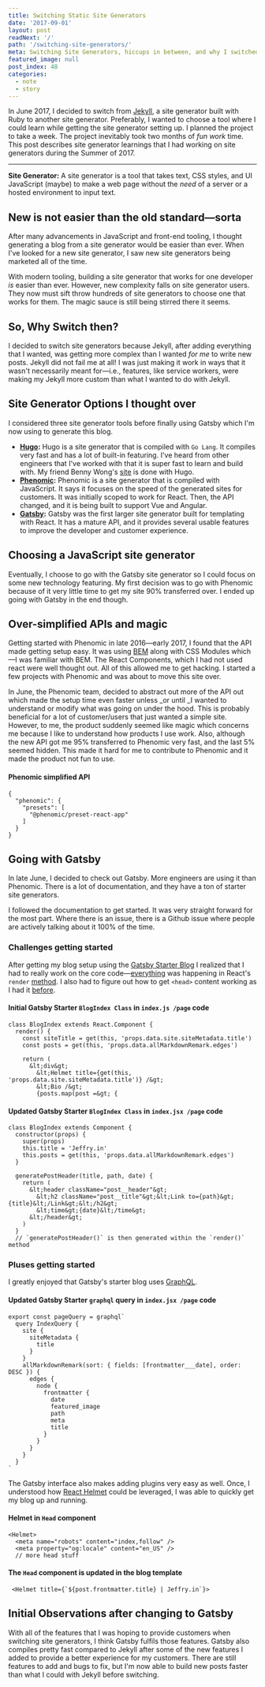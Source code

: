 ```yaml
---
title: Switching Static Site Generators
date: '2017-09-01'
layout: post
readNext: '/'
path: '/switching-site-generators/'
meta: Switching Site Generators, hiccups in between, and why I switched to Gatsby
featured_image: null
post_index: 48
categories:
  - note
  - story
---
```


In June 2017, I decided to switch from [Jekyll](https://jekyllrb.com/), a site generator built with Ruby to another site generator. Preferably, I wanted to choose a tool where I could learn while getting the site generator setting up. I planned the project to take a week. The project inevitably took two months of _fun work_ time. This post describes site generator learnings that I had working on site generators during the Summer of 2017.

---

**Site Generator:** A site generator is a tool that takes text, CSS styles, and UI JavaScript (maybe) to make a web page without the _need_ of a server or a hosted environment to input text.

## New is not easier than the old standard—sorta

After many advancements in JavaScript and front-end tooling, I thought generating a blog from a site generator would be easier than ever. When I've looked for a new site generator, I saw new site generators being marketed all of the time.

With modern tooling, building a site generator that works for one developer _is_ easier than ever. However, new complexity falls on site generator users. They now must sift throw hundreds of site generators to choose one that works for them. The magic sauce is still being stirred there it seems.

## So, Why Switch then?

I decided to switch site generators because Jekyll, after adding everything that I wanted, was getting more complex than I wanted _for me_ to write new posts. Jekyll did not fail me at all! I was just making it work in ways that it wasn't necessarily meant for—i.e., features, like service workers, were making my Jekyll more custom than what I wanted to do with Jekyll.

## Site Generator Options I thought over

I considered three site generator tools before finally using Gatsby which I'm now using to generate this blog.

- **[Hugo](https://gohugo.io/):** Hugo is a site generator that is compiled with `Go Lang`. It compiles very fast and has a lot of built-in featuring. I've heard from other engineers that I've worked with that it is super fast to learn and build with. My friend Benny Wong's [site](http://bennycwong.github.io/about/) is done with Hugo.
- **[Phenomic](https://phenomic.io/):** Phenomic is a site generator that is compiled with JavaScript. It says it focuses on the speed of the generated sites for customers. It was initially scoped to work for React. Then, the API changed, and it is being built to support Vue and Angular.
- **[Gatsby](https://www.gatsbyjs.org/):** Gatsby was the first larger site generator built for templating with React. It has a mature API, and it provides several usable features to improve the developer and customer experience.

## Choosing a JavaScript site generator

Eventually, I choose to go with the Gatsby site generator so I could focus on some new technology featuring. My first decision was to go with Phenomic because of it very little time to get my site 90% transferred over. I ended up going with Gatsby in the end though.

## Over-simplified APIs and magic

Getting started with Phenomic in late 2016—early 2017, I found that the API made getting setup easy. It was using [BEM](http://getbem.com/) along with CSS Modules which—I was familiar with BEM. The React Components, which I had not used react were well thought out. All of this allowed me to get hacking. I started a few projects with Phenomic and was about to move this site over.

In June, the Phenomic team, decided to abstract out more of the API out which made the setup time even faster unless \_or until \_I wanted to understand or modify what was going on under the hood. This is probably beneficial for a lot of customer/users that just wanted a simple site. However, to me, the product suddenly seemed like magic which concerns me because I like to understand how products I use work. Also, although the new API got me 95% transferred to Phenomic very fast, and the last 5% seemed hidden. This made it hard for me to contribute to Phenomic and it made the product not fun to use.

#### Phenomic simplified API

```
{
  "phenomic": {
    "presets": [
      "@phenomic/preset-react-app"
    ]
  }
}
```

## Going with Gatsby

In late June, I decided to check out Gatsby. More engineers are using it than Phenomic. There is a lot of documentation, and they have a ton of starter site generators.

I followed the documentation to get started. It was very straight forward for the most part. Where there is an issue, there is a Github issue where people are actively talking about it 100% of the time.

### Challenges getting started

After getting my blog setup using the [Gatsby Starter Blog](https://github.com/gatsbyjs/gatsby-starter-blog) I realized that I had to really work on the core code—[everything](https://github.com/gatsbyjs/gatsby-starter-blog/blob/master/src/layouts/index.js) was happening in React's `render` [method](https://facebook.github.io/react/docs/rendering-elements.html). I also had to figure out how to get `<head>` content working as I had it [before](https://github.com/gatsbyjs/gatsby-starter-blog/blob/master/src/templates/blog-post.js#L16).

#### Initial Gatsby Starter `BlogIndex Class` in `index.js /page` code

```
class BlogIndex extends React.Component {
  render() {
    const siteTitle = get(this, 'props.data.site.siteMetadata.title')
    const posts = get(this, 'props.data.allMarkdownRemark.edges')

    return (
      &lt;div&gt;
        &lt;Helmet title={get(this, 'props.data.site.siteMetadata.title')} /&gt;
        &lt;Bio /&gt;
        {posts.map(post =&gt; {
```

#### Updated Gatsby Starter `BlogIndex Class` in `index.jsx /page` code

```
class BlogIndex extends Component {
  constructor(props) {
    super(props)
    this.title = 'Jeffry.in'
    this.posts = get(this, 'props.data.allMarkdownRemark.edges')
  }

  generatePostHeader(title, path, date) {
    return (
      &lt;header className="post__header"&gt;
        &lt;h2 className="post__title"&gt;&lt;Link to={path}&gt;{title}&lt;/Link&gt;&lt;/h2&gt;
        &lt;time&gt;{date}&lt;/time&gt;
      &lt;/header&gt;
    )
  }
  // `generatePostHeader()` is then generated within the `render()` method

```

### Pluses getting started

I greatly enjoyed that Gatsby's starter blog uses [GraphQL](http://graphql.org/).

#### Updated Gatsby Starter `graphql` query in `index.jsx /page` code

```
export const pageQuery = graphql`
  query IndexQuery {
    site {
      siteMetadata {
        title
      }
    }
    allMarkdownRemark(sort: { fields: [frontmatter___date], order: DESC }) {
      edges {
        node {
          frontmatter {
            date
            featured_image
            path
            meta
            title
          }
        }
      }
    }
  }
`
```

The Gatsby interface also makes adding plugins very easy as well. Once, I understood how [React Helmet](https://github.com/nfl/react-helmet) could be leveraged, I was able to quickly get my blog up and running.

#### Helmet in `Head` component

```
<Helmet>
  <meta name="robots" content="index,follow" />
  <meta property="og:locale" content="en_US" />
  // more head stuff
```

#### The `Head` component is updated in the blog template

```
 <Helmet title={`${post.frontmatter.title} | Jeffry.in`}>
```

## Initial Observations after changing to Gatsby

With all of the features that I was hoping to provide customers when switching site generators, I think Gatsby fulfils those features. Gatsby also compiles pretty fast compared to Jekyll after some of the new features I added to provide a better experience for my customers. There are still features to add and bugs to fix, but I'm now able to build new posts faster than what I could with Jekyll before switching.
